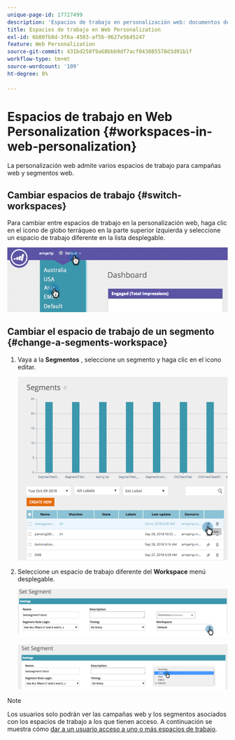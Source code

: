 ```yaml
---
unique-page-id: 17727499
description: 'Espacios de trabajo en personalización web: documentos de Marketo, documentación del producto'
title: Espacios de trabajo en Web Personalization
exl-id: 6b80fb8d-3f6a-4503-af5b-9627e5645247
feature: Web Personalization
source-git-commit: 431bd258f9a68bbb9df7acf043085578d3d91b1f
workflow-type: tm+mt
source-wordcount: '109'
ht-degree: 0%

---
```


# Espacios de trabajo en Web Personalization {#workspaces-in-web-personalization}

La personalización web admite varios espacios de trabajo para campañas web y segmentos web.

## Cambiar espacios de trabajo {#switch-workspaces}

Para cambiar entre espacios de trabajo en la personalización web, haga clic en el icono de globo terráqueo en la parte superior izquierda y seleccione un espacio de trabajo diferente en la lista desplegable.

![](assets/ss7.png)

## Cambiar el espacio de trabajo de un segmento {#change-a-segments-workspace}

1. Vaya a la **Segmentos** , seleccione un segmento y haga clic en el icono editar.

   ![](assets/ss4.png)

1. Seleccione un espacio de trabajo diferente del **Workspace** menú desplegable.

   ![](assets/ss6.png)

   ![](assets/ss5.png)

>[!NOTE]
>
>Los usuarios solo podrán ver las campañas web y los segmentos asociados con los espacios de trabajo a los que tienen acceso. A continuación se muestra cómo [dar a un usuario acceso a uno o más espacios de trabajo](/help/marketo/product-docs/administration/workspaces-and-person-partitions/allow-user-access-to-a-workspace.md).
